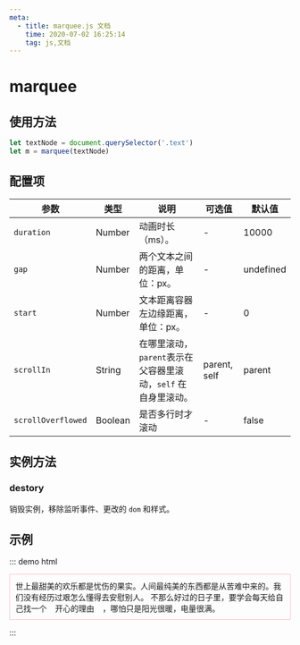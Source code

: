 ```yaml
---
meta:
  - title: marquee.js 文档
    time: 2020-07-02 16:25:14
    tag: js,文档
---
```


# marquee

## 使用方法

```js
let textNode = document.querySelector('.text')
let m = marquee(textNode)
```

## 配置项

| 参数               | 类型    | 说明                                                          | 可选值          | 默认值    |
| ------------------ | ------- | ------------------------------------------------------------- | --------------- | --------- |
| `duration`         | Number  | 动画时长（ms）。                                              | -               | 10000     |
| `gap`              | Number  | 两个文本之间的距离，单位：px。                                | -               | undefined |
| `start`            | Number  | 文本距离容器左边缘距离，单位：px。                            | -               | 0         |
| `scrollIn`         | String  | 在哪里滚动，`parent`表示在父容器里滚动，`self` 在自身里滚动。 | parent, self | parent  |
| `scrollOverflowed` | Boolean | 是否多行时才滚动                                              | -               | false     |

## 实例方法

### destory

销毁实例，移除监听事件、更改的 `dom` 和样式。

## 示例

::: demo html

<style>
  .container {
    border: 1px solid pink;
    padding: 10px;
  }
  .marquee-terms {
    display: inline-block;
    margin: 0 15px;
  }
</style>

<p class="container">
  <span class="marquee"
    >世上最甜美的欢乐都是忧伤的果实。人间最纯美的东西都是从苦难中来的。我们没有经历过艰怎么懂得去安慰别人。</span
  >
  不那么好过的日子里，要学会每天给自己找一个<span class="marquee-terms"
    >开心的理由</span
  >，哪怕只是阳光很暖，电量很满。
</p>

<script>
  util.marquee(document.querySelector('.marquee'))
  util.marquee(document.querySelector('.marquee-terms'), {
    scrollIn: 'self'
  })
</script>

:::

